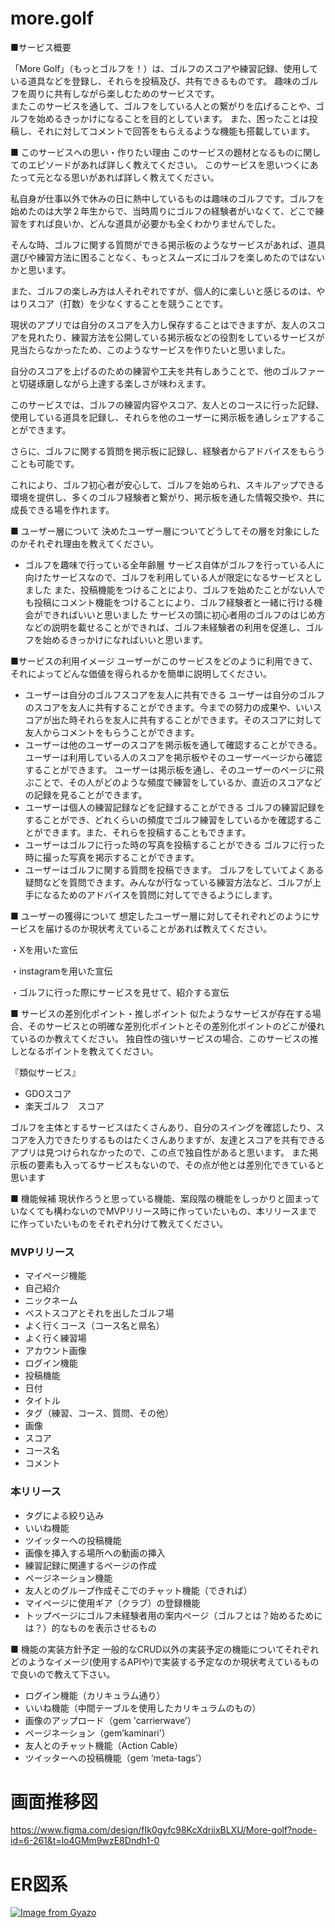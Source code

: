 # more.golf

■サービス概要

「More Golf」（もっとゴルフを！）は、ゴルフのスコアや練習記録、使用している道具などを登録し、それらを投稿及び、共有できるものです。
趣味のゴルフを周りに共有しながら楽しむためのサービスです。　　　　　　　　　　　　　　　　
またこのサービスを通して、ゴルフをしている人との繋がりを広げることや、ゴルフを始めるきっかけになることを目的としています。
また、困ったことは投稿し、それに対してコメントで回答をもらえるような機能も搭載しています。

■ このサービスへの思い・作りたい理由
このサービスの題材となるものに関してのエピソードがあれば詳しく教えてください。
このサービスを思いつくにあたって元となる思いがあれば詳しく教えてください。

私自身が仕事以外で休みの日に熱中しているものは趣味のゴルフです。ゴルフを始めたのは大学２年生からで、当時周りにゴルフの経験者がいなくて、どこで練習をすれば良いか、どんな道具が必要かも全くわかりませんでした。

そんな時、ゴルフに関する質問ができる掲示板のようなサービスがあれば、道具選びや練習方法に困ることなく、もっとスムーズにゴルフを楽しめたのではないかと思います。

また、ゴルフの楽しみ方は人それぞれですが、個人的に楽しいと感じるのは、やはりスコア（打数）を少なくすることを競うことです。

現状のアプリでは自分のスコアを入力し保存することはできますが、友人のスコアを見れたり、練習方法を公開している掲示板などの役割をしているサービスが見当たらなかったため、このようなサービスを作りたいと思いました。

自分のスコアを上げるのための練習や工夫を共有しあうことで、他のゴルファーと切磋琢磨しながら上達する楽しさが味わえます。

このサービスでは、ゴルフの練習内容やスコア、友人とのコースに行った記録、使用している道具を記録し、それらを他のユーザーに掲示板を通しシェアすることができます。

さらに、ゴルフに関する質問を掲示板に記録し、経験者からアドバイスをもらうことも可能です。

これにより、ゴルフ初心者が安心して、ゴルフを始められ、スキルアップできる環境を提供し、多くのゴルフ経験者と繋がり、掲示板を通した情報交換や、共に成長できる場を作れます。

■ ユーザー層について
決めたユーザー層についてどうしてその層を対象にしたのかそれぞれ理由を教えてください。

- ゴルフを趣味で行っている全年齢層
サービス自体がゴルフを行っている人に向けたサービスなので、ゴルフを利用している人が限定になるサービスとしました
また、投稿機能をつけることにより、ゴルフを始めたことがない人でも投稿にコメント機能をつけることにより、ゴルフ経験者と一緒に行ける機会ができればいいと思いました
サービスの頭に初心者用のゴルフのはじめ方などの説明を載せることができれば、ゴルフ未経験者の利用を促進し、ゴルフを始めるきっかけになればいいと思います。

■サービスの利用イメージ
ユーザーがこのサービスをどのように利用できて、それによってどんな価値を得られるかを簡単に説明してください。

- ユーザーは自分のゴルフスコアを友人に共有できる
ユーザーは自分のゴルフのスコアを友人に共有することができます。今までの努力の成果や、いいスコアが出た時それらを友人に共有することができます。そのスコアに対して友人からコメントをもらうことができます。
- ユーザーは他のユーザーのスコアを掲示板を通して確認することができる。
ユーザーは利用している人のスコアを掲示板やそのユーザーページから確認することができます。 ユーザーは掲示板を通し、そのユーザーのページに飛ぶことで、その人がどのような頻度で練習をしているか、直近のスコアなどの記録を見ることができます。
- ユーザーは個人の練習記録などを記録することができる
ゴルフの練習記録をすることができ、どれくらいの頻度でゴルフ練習をしているかを確認することができます。また、それらを投稿することもできます。
- ユーザーはゴルフに行った時の写真を投稿することができる
ゴルフに行った時に撮った写真を掲示することができます。
- ユーザーはゴルフに関する質問を投稿できます。
ゴルフをしていてよくある疑問などを質問できます。みんなが行なっている練習方法など、ゴルフが上手になるためのアドバイスを質問に対してできるようにします。

■ ユーザーの獲得について
想定したユーザー層に対してそれぞれどのようにサービスを届けるのか現状考えていることがあれば教えてください。

・Xを用いた宣伝

・instagramを用いた宣伝

・ゴルフに行った際にサービスを見せて、紹介する宣伝

■ サービスの差別化ポイント・推しポイント
似たようなサービスが存在する場合、そのサービスとの明確な差別化ポイントとその差別化ポイントのどこが優れているのか教えてください。
独自性の強いサービスの場合、このサービスの推しとなるポイントを教えてください。

『類似サービス』

- GDOスコア
- 楽天ゴルフ　スコア

ゴルフを主体とするサービスはたくさんあり、自分のスイングを確認したり、スコアを入力できたりするものはたくさんありますが、友達とスコアを共有できるアプリは見つけられなかったので、この点で独自性があると思います。
また掲示板の要素も入ってるサービスもないので、その点が他とは差別化できていると思います

■ 機能候補
現状作ろうと思っている機能、案段階の機能をしっかりと固まっていなくても構わないのでMVPリリース時に作っていたいもの、本リリースまでに作っていたいものをそれぞれ分けて教えてください。

### MVPリリース

- マイページ機能
- 自己紹介
- ニックネーム
- ベストスコアとそれを出したゴルフ場
- よく行くコース（コース名と県名）
- よく行く練習場
- アカウント画像
- ログイン機能
- 投稿機能
- 日付
- タイトル
- タグ（練習、コース、質問、その他）
- 画像
- スコア
- コース名
- コメント

### 本リリース

- タグによる絞り込み
- いいね機能
- ツイッターへの投稿機能
- 画像を挿入する場所への動画の挿入
- 練習記録に関連するページの作成
- ページネーション機能
- 友人とのグループ作成そこでのチャット機能（できれば）
- マイページに使用ギア（クラブ）の登録機能
- トップページにゴルフ未経験者用の案内ページ（ゴルフとは？始めるためには？）的なものを表示させるもの

■ 機能の実装方針予定
一般的なCRUD以外の実装予定の機能についてそれぞれどのようなイメージ(使用するAPIや)で実装する予定なのか現状考えているもので良いので教えて下さい。

- ログイン機能（カリキュラム通り）
- いいね機能（中間テーブルを使用したカリキュラムのもの）
- 画像のアップロード（gem 'carrierwave’）
- ページネーション（gem’kaminari’）
- 友人とのチャット機能（Action Cable）
- ツイッターへの投稿機能（gem ‘meta-tags’）

# 画面推移図

https://www.figma.com/design/fIk0gyfc98KcXdriixBLXU/More-golf?node-id=6-261&t=lo4GMm9wzE8Dndh1-0

# ER図系
[![Image from Gyazo](https://i.gyazo.com/61826d8305c9558b315511d1c02b5fe9.png)](https://gyazo.com/61826d8305c9558b315511d1c02b5fe9)